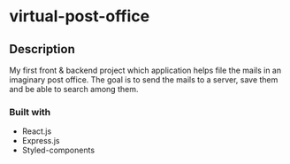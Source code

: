 # virtual-post-office

## Description

My first front & backend project which application helps file the mails in an imaginary post office.
The goal is to send the mails to a server, save them and be able to search among them.

### Built with

- React.js
- Express.js
- Styled-components
